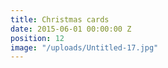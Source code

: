 ```yaml
---
title: Christmas cards
date: 2015-06-01 00:00:00 Z
position: 12
image: "/uploads/Untitled-17.jpg"
---
```


